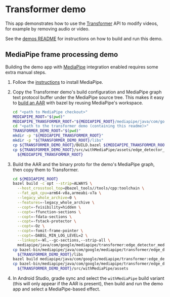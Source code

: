 # Transformer demo

This app demonstrates how to use the [Transformer][] API to modify videos, for
example by removing audio or video.

See the [demos README](../README.md) for instructions on how to build and run
this demo.

## MediaPipe frame processing demo

Building the demo app with [MediaPipe][] integration enabled requires some extra
manual steps.

1.  Follow the
    [instructions](https://google.github.io/mediapipe/getting_started/install.html)
    to install MediaPipe.
1.  Copy the Transformer demo's build configuration and MediaPipe graph text
    protocol buffer under the MediaPipe source tree. This makes it easy to
    [build an AAR][] with bazel by reusing MediaPipe's workspace.

    ```sh
    cd "<path to MediaPipe checkout>"
    MEDIAPIPE_ROOT="$(pwd)"
    MEDIAPIPE_TRANSFORMER_ROOT="${MEDIAPIPE_ROOT}/mediapipe/java/com/google/mediapipe/transformer"
    cd "<path to the transformer demo (containing this readme)>"
    TRANSFORMER_DEMO_ROOT="$(pwd)"
    mkdir -p "${MEDIAPIPE_TRANSFORMER_ROOT}"
    mkdir -p "${TRANSFORMER_DEMO_ROOT}/libs"
    cp ${TRANSFORMER_DEMO_ROOT}/BUILD.bazel ${MEDIAPIPE_TRANSFORMER_ROOT}/BUILD
    cp ${TRANSFORMER_DEMO_ROOT}/src/withMediaPipe/assets/edge_detector_mediapipe_graph.pbtxt \
      ${MEDIAPIPE_TRANSFORMER_ROOT}
    ```

1.  Build the AAR and the binary proto for the demo's MediaPipe graph, then copy
    them to Transformer.

    ```sh
    cd ${MEDIAPIPE_ROOT}
    bazel build -c opt --strip=ALWAYS \
      --host_crosstool_top=@bazel_tools//tools/cpp:toolchain \
      --fat_apk_cpu=arm64-v8a,armeabi-v7a \
      --legacy_whole_archive=0 \
      --features=-legacy_whole_archive \
      --copt=-fvisibility=hidden \
      --copt=-ffunction-sections \
      --copt=-fdata-sections \
      --copt=-fstack-protector \
      --copt=-Oz \
      --copt=-fomit-frame-pointer \
      --copt=-DABSL_MIN_LOG_LEVEL=2 \
      --linkopt=-Wl,--gc-sections,--strip-all \
      mediapipe/java/com/google/mediapipe/transformer:edge_detector_mediapipe_aar.aar
    cp bazel-bin/mediapipe/java/com/google/mediapipe/transformer/edge_detector_mediapipe_aar.aar \
      ${TRANSFORMER_DEMO_ROOT}/libs
    bazel build mediapipe/java/com/google/mediapipe/transformer:edge_detector_binary_graph
    cp bazel-bin/mediapipe/java/com/google/mediapipe/transformer/edge_detector_mediapipe_graph.binarypb \
      ${TRANSFORMER_DEMO_ROOT}/src/withMediaPipe/assets
    ```

1.  In Android Studio, gradle sync and select the `withMediaPipe` build variant
    (this will only appear if the AAR is present), then build and run the demo
    app and select a MediaPipe-based effect.

[Transformer]: https://developer.android.com/guide/topics/media/transforming-media
[MediaPipe]: https://google.github.io/mediapipe/
[build an AAR]: https://google.github.io/mediapipe/getting_started/android_archive_library.html
